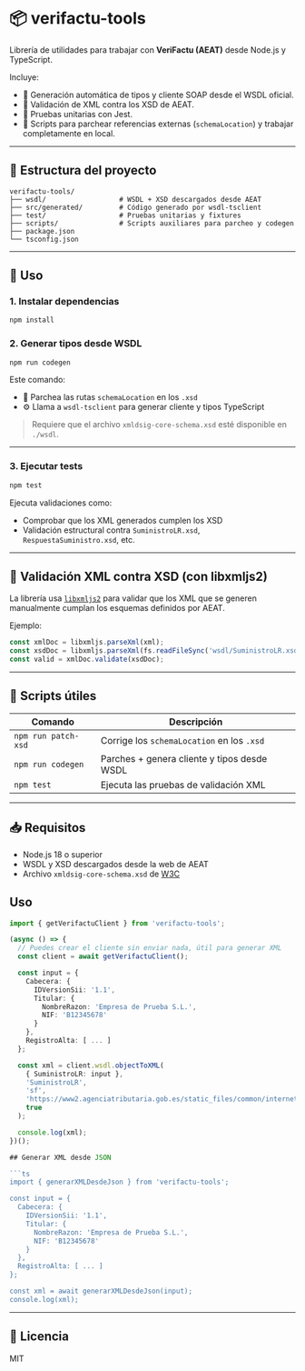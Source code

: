 # 📦 verifactu-tools

Librería de utilidades para trabajar con **VeriFactu (AEAT)** desde Node.js y TypeScript.

Incluye:

- 🔧 Generación automática de tipos y cliente SOAP desde el WSDL oficial.
- 📄 Validación de XML contra los XSD de AEAT.
- 🧪 Pruebas unitarias con Jest.
- 🧰 Scripts para parchear referencias externas (`schemaLocation`) y trabajar completamente en local.

---

## 📁 Estructura del proyecto

```
verifactu-tools/
├── wsdl/                  # WSDL + XSD descargados desde AEAT
├── src/generated/         # Código generado por wsdl-tsclient
├── test/                  # Pruebas unitarias y fixtures
├── scripts/               # Scripts auxiliares para parcheo y codegen
├── package.json
└── tsconfig.json
```

---

## 🚀 Uso

### 1. Instalar dependencias

```bash
npm install
```

### 2. Generar tipos desde WSDL

```bash
npm run codegen
```

Este comando:
- 🔧 Parchea las rutas `schemaLocation` en los `.xsd`
- ⚙️ Llama a `wsdl-tsclient` para generar cliente y tipos TypeScript

> Requiere que el archivo `xmldsig-core-schema.xsd` esté disponible en `./wsdl`.

---

### 3. Ejecutar tests

```bash
npm test
```

Ejecuta validaciones como:

- Comprobar que los XML generados cumplen los XSD
- Validación estructural contra `SuministroLR.xsd`, `RespuestaSuministro.xsd`, etc.

---

## 🧪 Validación XML contra XSD (con libxmljs2)

La librería usa [`libxmljs2`](https://www.npmjs.com/package/libxmljs2) para validar que los XML que se generen manualmente cumplan los esquemas definidos por AEAT.

Ejemplo:

```ts
const xmlDoc = libxmljs.parseXml(xml);
const xsdDoc = libxmljs.parseXml(fs.readFileSync('wsdl/SuministroLR.xsd'));
const valid = xmlDoc.validate(xsdDoc);
```

---

## 🧰 Scripts útiles

| Comando              | Descripción                                       |
|----------------------|---------------------------------------------------|
| `npm run patch-xsd`  | Corrige los `schemaLocation` en los `.xsd`        |
| `npm run codegen`    | Parches + genera cliente y tipos desde WSDL       |
| `npm test`           | Ejecuta las pruebas de validación XML             |

---

## 📥 Requisitos

- Node.js 18 o superior
- WSDL y XSD descargados desde la web de AEAT
- Archivo `xmldsig-core-schema.xsd` de [W3C](https://www.w3.org/TR/xmldsig-core/xmldsig-core-schema.xsd)

## Uso

```ts
import { getVerifactuClient } from 'verifactu-tools';

(async () => {
  // Puedes crear el cliente sin enviar nada, útil para generar XML
  const client = await getVerifactuClient();

  const input = {
    Cabecera: {
      IDVersionSii: '1.1',
      Titular: {
        NombreRazon: 'Empresa de Prueba S.L.',
        NIF: 'B12345678'
      }
    },
    RegistroAlta: [ ... ]
  };

  const xml = client.wsdl.objectToXML(
    { SuministroLR: input },
    'SuministroLR',
    'sf',
    'https://www2.agenciatributaria.gob.es/static_files/common/internet/dep/aplicaciones/es/aeat/ssii/sii/ws/SuministroFactEmitidas/v1.1/wsSuministroFactEmitidas.wsdl',
    true
  );

  console.log(xml);
})();

## Generar XML desde JSON

```ts
import { generarXMLDesdeJson } from 'verifactu-tools';

const input = {
  Cabecera: {
    IDVersionSii: '1.1',
    Titular: {
      NombreRazon: 'Empresa de Prueba S.L.',
      NIF: 'B12345678'
    }
  },
  RegistroAlta: [ ... ]
};

const xml = await generarXMLDesdeJson(input);
console.log(xml);
```

---

## 📄 Licencia

MIT
